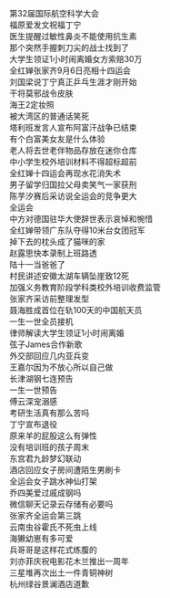 第32届国际航空科学大会  
福原爱发文祝福丁宁  
医生提醒过敏性鼻炎不能使用抗生素  
那个突然手握刺刀尖的战士找到了  
大学生领证1小时闹离婚女方索赔30万  
全红婵张家齐9月6日亮相十四运会  
刘国梁说丁宁真正乒乓生涯才刚开始  
干将莫邪战令皮肤  
海王2定妆照  
被大湾区的普通话笑死  
塔利班发言人宣布阿富汗战争已结束  
有个白富美女友是什么体验  
老人将去世老伴物品存放在迷你仓库  
中小学生校外培训材料不得超标超前  
全红婵十四运会再现水花消失术  
男子留学归国拉父母卖笑气一家获刑  
陈芋汐赛后采访说全运会的竞争更大  
全运会  
中方对德国驻华大使辞世表示哀悼和惋惜  
全红婵带领广东队夺得10米台女团冠军  
掉下去的枕头成了猫咪的家  
赵露思快本录制上班路透  
陆十一当爸爸了  
村民讲述安徽太湖车辆坠崖致12死  
加强义务教育阶段学科类校外培训收费监管  
张家齐采访前整理发型  
聂海胜成首位在轨100天的中国航天员  
一生一世全员接机  
律师解读大学生领证1小时闹离婚  
弦子James合作新歌  
外交部回应几内亚兵变  
王嘉尔因为不放心所以自己做  
长津湖钢七连预告  
一生一世预告  
傅云深宠溺感  
考研生活真有那么苦吗  
丁宁宣布退役  
原来羊的屁股这么有弹性  
没有培训班的孩子周末  
东宫君九龄梦幻联动  
酒店回应女子房间遭陌生男刷卡  
全运会女子跳水神仙打架  
乔四美爱过戚成钢吗  
微信聊天记录云存储有必要吗  
张家齐全运会第三跳  
云南虫谷霍氏不死虫上线  
海獭幼崽有多可爱  
兵哥哥是这样花式练腹的  
刘亦菲庆祝电影花木兰推出一周年  
三星堆再次出土一件青铜神树  
杭州绿谷景澜酒店道歉  
